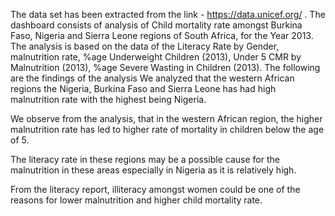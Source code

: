 The data set has been extracted from the link - https://data.unicef.org/ . 
The dashboard consists of analysis of Child mortality rate amongst Burkina Faso, Nigeria and Sierra Leone regions of South Africa, for the Year 2013. 
The analysis is based on the data of the Literacy Rate by Gender, malnutrition rate, %age  Underweight Children (2013), Under 5 CMR by Malnutrition (2013), %age Severe Wasting in Children (2013). 
The following are the findings of the analysis 
We analyzed that the western African regions the Nigeria, Burkina Faso and Sierra Leone has had high malnutrition rate with the highest being Nigeria.

We observe from the analysis, that in the western African region, the higher malnutrition rate has led to higher rate of mortality in children below the age of 5.

The literacy rate in these regions may be a possible cause for the malnutrition in these areas especially in Nigeria as it is relatively high.

From the literacy report, illiteracy amongst women could be one of the reasons for lower malnutrition and higher child mortality rate.
